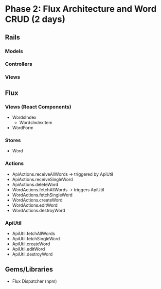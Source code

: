# Phase 2: Flux Architecture and Word CRUD (2 days)

## Rails
### Models

### Controllers

### Views

## Flux
### Views (React Components)
* WordsIndex
  - WordsIndexItem
* WordForm

### Stores
* Word

### Actions
* ApiActions.receiveAllWords -> triggered by ApiUtil
* ApiActions.receiveSingleWord
* ApiActions.deleteWord
* WordActions.fetchAllWords -> triggers ApiUtil
* WordActions.fetchSingleWord
* WordActions.createWord
* WordActions.editWord
* WordActions.destroyWord

### ApiUtil
* ApiUtil.fetchAllWords
* ApiUtil.fetchSingleWord
* ApiUtil.createWord
* ApiUtil.editWord
* ApiUtil.destroyWord

## Gems/Libraries
* Flux Dispatcher (npm)
